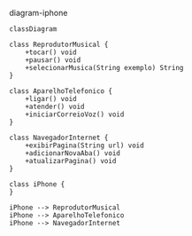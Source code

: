 diagram-iphone
    
    classDiagram

    class ReprodutorMusical {
        +tocar() void 
        +pausar() void
        +selecionarMusica(String exemplo) String
    }

    class AparelhoTelefonico {
        +ligar() void
        +atender() void
        +iniciarCorreioVoz() void
    }

    class NavegadorInternet {
        +exibirPagina(String url) void
        +adicionarNovaAba() void
        +atualizarPagina() void
    }

    class iPhone {
    }

    iPhone --> ReprodutorMusical
    iPhone --> AparelhoTelefonico
    iPhone --> NavegadorInternet
